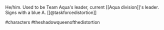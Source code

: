 He/him. Used to be Team Aqua's leader, current [[Aqua division]]'s leader. Signs with a blue A. [[@taskforcedistortion]]

#characters #theshadowqueenofthedistortion 